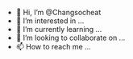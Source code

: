 - 👋 Hi, I’m @Changsocheat
- 👀 I’m interested in ...
- 🌱 I’m currently learning ...
- 💞️ I’m looking to collaborate on ...
- 📫 How to reach me ...

<!---
Changsocheat/Changsocheat is a ✨ special ✨ repository because its `README.md` (this file) appears on your GitHub profile.
You can click the Preview link to take a look at your changes.
--->
